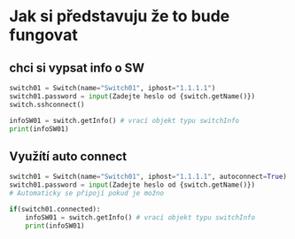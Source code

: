 # Jak si představuju že to bude fungovat
## chci si vypsat info o SW
```py
switch01 = Switch(name="Switch01", iphost="1.1.1.1")
switch01.password = input(Zadejte heslo od {switch.getName()})
switch.sshconnect()

infoSW01 = switch.getInfo() # vrací objekt typu switchInfo
print(infoSW01)
```

## Využítí auto connect
```py
switch01 = Switch(name="Switch01", iphost="1.1.1.1", autoconnect=True)
switch01.password = input(Zadejte heslo od {switch.getName()})
# Automaticky se připojí pokud je možno

if(switch01.connected):
    infoSW01 = switch.getInfo() # vrací objekt typu switchInfo
    print(infoSW01)
```


